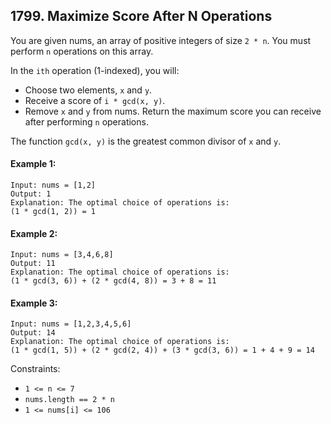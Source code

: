 ## 1799. Maximize Score After N Operations

You are given nums, an array of positive integers of size `2 * n`. You must perform `n` operations on this array.

In the `ith` operation (1-indexed), you will:

- Choose two elements, `x` and `y`.
- Receive a score of `i * gcd(x, y)`.
- Remove `x` and `y` from nums.
Return the maximum score you can receive after performing `n` operations.

The function `gcd(x, y)` is the greatest common divisor of `x` and `y`.

 

#### Example 1:
```
Input: nums = [1,2]
Output: 1
Explanation: The optimal choice of operations is:
(1 * gcd(1, 2)) = 1
```
#### Example 2:
```
Input: nums = [3,4,6,8]
Output: 11
Explanation: The optimal choice of operations is:
(1 * gcd(3, 6)) + (2 * gcd(4, 8)) = 3 + 8 = 11
```
#### Example 3:
```
Input: nums = [1,2,3,4,5,6]
Output: 14
Explanation: The optimal choice of operations is:
(1 * gcd(1, 5)) + (2 * gcd(2, 4)) + (3 * gcd(3, 6)) = 1 + 4 + 9 = 14
 ```

Constraints:

- `1 <= n <= 7`
- `nums.length == 2 * n`
- `1 <= nums[i] <= 106`

